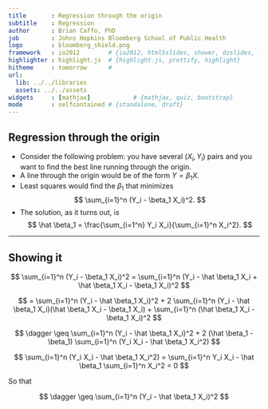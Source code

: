```yaml
---
title       : Regression through the origin
subtitle    : Regression
author      : Brian Caffo, PhD
job         : Johns Hopkins Bloomberg School of Public Health
logo        : bloomberg_shield.png
framework   : io2012        # {io2012, html5slides, shower, dzslides, ...}
highlighter : highlight.js  # {highlight.js, prettify, highlight}
hitheme     : tomorrow      # 
url:
  lib: ../../libraries
  assets: ../../assets
widgets     : [mathjax]            # {mathjax, quiz, bootstrap}
mode        : selfcontained # {standalone, draft}
---
```


## Regression through the origin

* Consider the following problem: you have several $(X_i, Y_i)$ pairs and you want to find the best line running through the origin.
* A line through the origin would be of the form $Y = \beta_1 X$.
* Least squares would find the $\beta_1$ that minimizes
$$
\sum_{i=1}^n (Y_i - \beta_1 X_i)^2.
$$
* The solution, as it turns out, is
$$
\hat \beta_1 = \frac{\sum_{i=1^n} Y_i X_i}{\sum_{i=1}^n X_i^2}.
$$

---
## Showing it

$$
\sum_{i=1}^n (Y_i - \beta_1 X_i)^2
= \sum_{i=1}^n (Y_i - \hat \beta_1 X_i + \hat \beta_1 X_i - \beta_1 X_i)^2
$$


$$
= \sum_{i=1}^n (Y_i - \hat \beta_1 X_i)^2 + 2 \sum_{i=1}^n (Y_i - \hat \beta_1 X_i)(\hat \beta_1 X_i - \beta_1 X_i) + \sum_{i=1}^n (\hat \beta_1 X_i - \beta_1 X_i)^2
$$

$$
\dagger \geq \sum_{i=1}^n (Y_i - \hat \beta_1 X_i)^2 + 2 (\hat \beta_1 - \beta_1) \sum_{i=1}^n (Y_i X_i - \hat \beta_1 X_i^2) 
$$

$$
\sum_{i=1}^n (Y_i X_i - \hat \beta_1 X_i^2) = \sum_{i=1}^n Y_i X_i - \hat \beta_1 \sum_{i=1}^n X_i^2 = 0
$$

So that

$$
\dagger \geq \sum_{i=1}^n (Y_i - \hat \beta_1 X_i)^2 
$$
